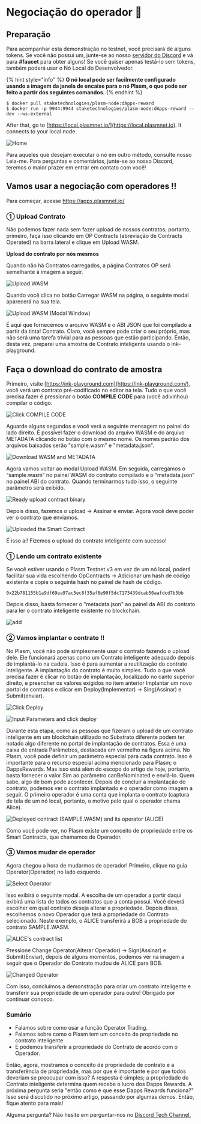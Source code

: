 # Negociação do operador 💱

## **Preparação**

Para acompanhar esta demonstração no testnet, você precisará de alguns tokens. Se você não possui um, junte-se ao nosso [servidor do Discord](https://discord.gg/wUcQt3R) e vá para **\#faucet** para obter alguns! Se você quiser apenas testá-lo sem tokens, também poderá usar o Nó Local do Desenvolvedor.

{% hint style="info" %}
**O nó local pode ser facilmente configurado usando a imagem da janela de encaixe para o nó Plasm, o que pode ser feito a partir dos seguintes comandos.**
{% endhint %}

```text
$ docker pull staketechnologies/plasm-node:dApps-reward
$ docker run -p 9944:9944 staketechnologies/plasm-node:dApps-reward --dev --ws-external
```

After that, go to [https://local.plasmnet.io/](https://local.plasmnet.io). It connects to your local node.

![Home](../.gitbook/assets/screen-shot-2020-06-11-at-15.24.26.png)

Para aqueles que desejam executar o nó em outro método, consulte nosso Leia-me. Para perguntas e comentários, junte-se ao nosso Discord, teremos o maior prazer em entrar em contato com você!

## **Vamos usar a negociação com operadores !!**

Para começar, acesse https://apps.plasmnet.io/

### ① **Upload Contrato**

Não podemos fazer nada sem fazer upload de nossos contratos; portanto, primeiro, faça isso clicando em OP Contracts \(abreviação de Contracts Operated\) na barra lateral e clique em Upload WASM.

**Upload do contrato por nós mesmos**

Quando não há Contratos carregados, a página Contratos OP será semelhante à imagem a seguir.

![Upload WASM](../.gitbook/assets/screen-shot-2020-06-11-at-15.44.05.png)

Quando você clica no botão Carregar WASM na página, o seguinte modal aparecerá na sua tela.

![Upload WASM \(Modal Window\)](../.gitbook/assets/screen-shot-2020-06-11-at-15.45.42.png)

É aqui que fornecemos o arquivo WASM e o ABI JSON que foi compilado a partir da tinta! Contrato. Claro, você sempre pode criar o seu próprio, mas não será uma tarefa trivial para as pessoas que estão participando. Então, desta vez, preparei uma amostra de Contrato inteligente usando o ink-playground.

## **Faça o download do contrato de amostra**

Primeiro, visite [https://ink-playground.com](https://ink-playground.com/), você verá um contrato pré-codificado no editor na tela. Tudo o que você precisa fazer é pressionar o botão **COMPILE CODE** para \(você adivinhou\) compilar o código.  


![Click COMPILE CODE](../.gitbook/assets/screen-shot-2020-06-11-at-15.50.03.png)

Aguarde alguns segundos e você verá a seguinte mensagem no painel do lado direito. É possível fazer o download do arquivo WASM e do arquivo METADATA clicando no botão com o mesmo nome. Os nomes padrão dos arquivos baixados serão "sample.wasm" e "metadata.json".

![Download WASM and METADATA](../.gitbook/assets/screen-shot-2020-06-11-at-15.56.52.png)

Agora vamos voltar ao modal Upload WASM. Em seguida, carregamos o “sample.wasm” no painel WASM do contrato compilado e o “metadata.json” no painel ABI do contrato. Quando terminarmos tudo isso, o seguinte parâmetro será exibido.

![Ready upload contract binary](../.gitbook/assets/screen-shot-2020-06-11-at-15.56.08.png)

Depois disso, fazemos o upload -&gt; Assinar e enviar. Agora você deve poder ver o contrato que enviamos.

![Uploaded the Smart Contract](../.gitbook/assets/screen-shot-2020-06-11-at-15.59.49.png)

É isso aí! Fizemos o upload do contrato inteligente com sucesso!  


### **① Lendo um contrato existente**

Se você estiver usando o Plasm Testnet v3 em vez de um nó local, poderá facilitar sua vida escolhendo OpContracts -&gt; Adicionar um hash de código existente e copie o seguinte hash no painel de hash de código.

```text
0x22b781155b1a9df69ea97ac5ec8f35af8e90f5dc7173439dcab50aafdcd7b5bb
```

Depois disso, basta fornecer o "metadata.json" ao painel da ABI do contrato para ler o contrato inteligente existente no blockchain.

![add](https://user-images.githubusercontent.com/6259384/77171472-d7ec1700-6aff-11ea-8615-87129335dab3.png)

### ② **Vamos implantar o contrato !!**

No Plasm, você não pode simplesmente usar o contrato fazendo o upload dele. Ele funcionará apenas como um Contrato inteligente adequado depois de implantá-lo na cadeia. Isso é para aumentar a reutilização do contrato inteligente. A implantação do contrato é muito simples. Tudo o que você precisa fazer é clicar no botão de implantação, localizado no canto superior direito, e preencher os valores exigidos no item anterior Implantar um novo portal de contratos e clicar em Deploy\(Implementar\) -&gt; Sing\(Assinar\) e Submit\(enviar\).

![Click Deploy](../.gitbook/assets/screen-shot-2020-06-11-at-16.04.52.png)

![Input Parameters and click deploy](../.gitbook/assets/screen-shot-2020-06-11-at-16.10.34.png)

Durante esta etapa, como as pessoas que fizeram o upload de um contrato inteligente em um blockchain utilizado no Substrato diferente podem ter notado algo diferente no portal de implantação de contratos. Essa é uma caixa de entrada Parâmetros, destacada em vermelho na figura acima. No Plasm, você pode definir um parâmetro especial para cada contrato. Isso é importante para o recurso especial acima mencionado para Plasm; o DappsRewards. Mas isso está além do escopo do artigo de hoje, portanto, basta fornecer o valor Sim ao parâmetro canBeNominated e enviá-lo. Quem sabe, algo de bom pode acontecer. Depois de concluir a implantação do contrato, podemos ver o contrato implantado e o operador como imagem a seguir. O primeiro operador é uma conta que implanta o contrato \(captura de tela de um nó local, portanto, o motivo pelo qual o operador chama Alice\).

![Deployed contract \(SAMPLE.WASM\) and its operator \(ALICE\)](../.gitbook/assets/screen-shot-2020-06-11-at-16.14.43.png)

Como você pode ver, no Plasm existe um conceito de propriedade entre os Smart Contracts, que chamamos de Operador.

### ③ **Vamos mudar de operador**

Agora chegou a hora de mudarmos de operador! Primeiro, clique na guia Operator\(Operador\) no lado esquerdo.

![Select Operator](../.gitbook/assets/screen-shot-2020-06-11-at-16.17.17.png)

Isso exibirá o seguinte modal. A escolha de um operador a partir daqui exibirá uma lista de todos os contratos que a conta possui. Você deverá escolher em qual contrato deseja alterar a propriedade. Depois disso, escolhemos o novo Operador que terá a propriedade do Contrato selecionado. Neste exemplo, o ALICE transferirá a BOB a propriedade do contrato SAMPLE.WASM.

![ALICE&apos;s contract list](../.gitbook/assets/screen-shot-2020-06-11-at-16.19.46%20%282%29%20%282%29%20%281%29.png)

Pressione Change Operator\(Alterar Operador\) -&gt; Sign\(Assinar\) e Submit\(Enviar\), depois de alguns momentos, podemos ver na imagem a seguir que o Operador do Contrato mudou de ALICE para BOB.  


![Changed Operator](../.gitbook/assets/screen-shot-2020-06-11-at-16.21.22.png)

Com isso, concluímos a demonstração para criar um contrato inteligente e transferir sua propriedade de um operador para outro! Obrigado por continuar conosco.  


### **Sumário** <a id="summary"></a>

* Falamos sobre como usar a função Operator Trading.
* Falamos sobre como o Plasm tem um conceito de propriedade no contrato inteligente
* E podemos transferir a propriedade do Contrato de acordo com o Operador.

Então, agora, mostramos o conceito de propriedade de contrato e a transferência de propriedade, mas por que é importante e por que todos deveriam se preocupar com isso? A resposta é simples; a propriedade do Contrato inteligente determina quem recebe o lucro dos Dapps Rewards. A próxima pergunta seria "então como é que esse Dapps Rewards funciona?" Isso será discutido no próximo artigo, passando por algumas demos. Então, fique atento para mais!

Alguma pergunta? Não hesite em perguntar-nos no [Discord Tech Channel.](https://discord.gg/Z3nC9U4)

